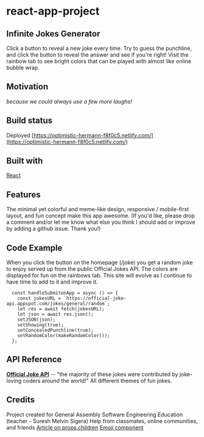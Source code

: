 # react-app-project

## Infinite Jokes Generator
Click a button to reveal a new joke every time. Try to guess the punchline, and click the button to reveal the answer and see if you're right! Visit the rainbow tab to see bright colors that can be played with almost like online bubble wrap.

## Motivation
_because we could always use a few more laughs!_

## Build status
Deployed [https://optimistic-hermann-f8f0c5.netlify.com/](https://optimistic-hermann-f8f0c5.netlify.com/)

## Built with
[React](https://reactjs.org/)

## Features
The minimal yet colorful and meme-like design, responsive / mobile-first layout, and fun concept make this app awesome. (If you'd like, please drop a comment and/or let me know what else you think I should add or improve by adding a github issue. Thank you!)

## Code Example
When you click the button on the homepage (/joke) you get a random joke to enjoy served up from the public Official Jokes API. The colors are displayed for fun on the rainbows tab. This site will evolve as I continue to have time to add to it and improve it.
```
  const handleSubmitonApp = async () => {
    const jokesURL = `https://official-joke-api.appspot.com/jokes/general/random`;
    let res = await fetch(jokesURL);
    let json = await res.json();
    setJSON(json);
    setShowing(true);
    setConcealedPunchline(true);
    setRandomColor(makeRandomColor());
  };
```

## API Reference
 **[Official Joke API](https://github.com/15Dkatz/official_joke_api)** -- "the majority of these jokes were contributed by joke-loving coders around the world!" All different themes of fun jokes. 

## Credits
Project created for General Assembly Software Engineering Education (teacher - Suresh Melvin Sigera)
Help from classmates, online communities, and friends
[Article on props.children](https://codeburst.io/a-quick-intro-to-reacts-props-children-cb3d2fce4891)
[Emoji component](https://medium.com/@seanmcp/%EF%B8%8F-how-to-use-emojis-in-react-d23bbf608bf7)
